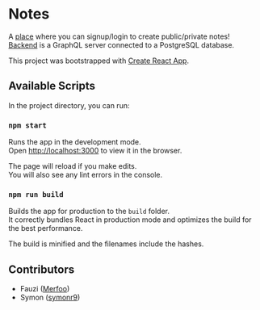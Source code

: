 # Notes

A [place](https://merfoo-notes.netlify.com/) where you can signup/login to create public/private notes!<br />
[Backend](https://github.com/Merfoo/notes-backend) is a GraphQL server connected to a PostgreSQL database.

This project was bootstrapped with [Create React App](https://github.com/facebook/create-react-app).

## Available Scripts

In the project directory, you can run:

### `npm start`

Runs the app in the development mode.<br />
Open [http://localhost:3000](http://localhost:3000) to view it in the browser.

The page will reload if you make edits.<br />
You will also see any lint errors in the console.

### `npm run build`

Builds the app for production to the `build` folder.<br />
It correctly bundles React in production mode and optimizes the build for the best performance.

The build is minified and the filenames include the hashes.<br />

## Contributors
* Fauzi ([Merfoo](https://github.com/Merfoo))
* Symon ([symonr9](https://github.com/symonr9))

